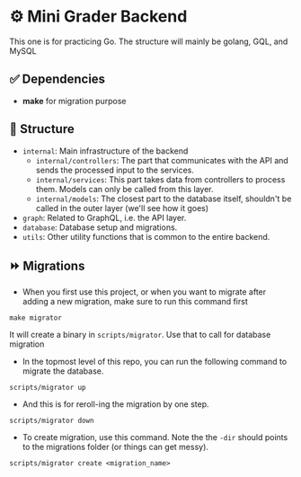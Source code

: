 # ⚙️ Mini Grader Backend
This one is for practicing Go. The structure will mainly be golang, GQL, and MySQL

## ✅ Dependencies
* **make** for migration purpose

## 📂 Structure
* `internal`: Main infrastructure of the backend
    * `internal/controllers`: The part that communicates with the API and sends the processed input to the services.
    * `internal/services`: This part takes data from controllers to process them. Models can only be called from this layer.
    * `internal/models`: The closest part to the database itself, shouldn't be called in the outer layer (we'll see how it goes)
* `graph`: Related to GraphQL, i.e. the API layer.
* `database`: Database setup and migrations.
* `utils`: Other utility functions that is common to the entire backend.

## ⏩ Migrations
* When you first use this project, or when you want to migrate after adding a new migration, make sure to run this command first
```
make migrator
```
It will create a binary in `scripts/migrator`. Use that to call for database migration

* In the topmost level of this repo, you can run the following command to migrate the database.
```
scripts/migrator up
```
* And this is for reroll-ing the migration by one step.
```
scripts/migrator down
```
* To create migration, use this command. Note the the `-dir` should points to the migrations folder (or things can get messy).
```
scripts/migrator create <migration_name>
```
